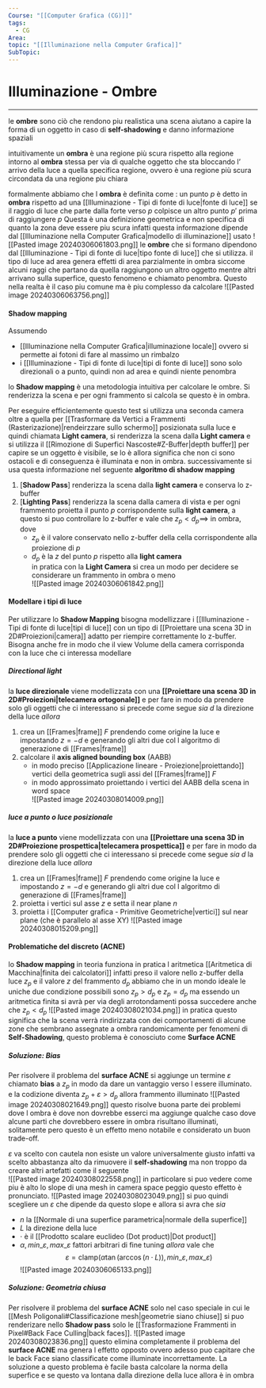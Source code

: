 ```yaml
---
Course: "[[Computer Grafica (CG)]]"
tags:
  - CG
Area: 
topic: "[[Illuminazione nella Computer Grafica]]"
SubTopic:
---
```


# Illuminazione - Ombre
---
le __ombre__ sono ciò che rendono piu realistica una scena aiutano a capire la forma di un oggetto in caso di __self-shadowing__ e danno informazione spaziali

intuitivamente un __ombra__  è una regione più scura rispetto alla regione intorno al __ombra__ stessa per via di qualche oggetto che sta bloccando l’ arrivo della luce a quella specifica regione, ovvero è una regione più scura circondata da una regione piu chiara

formalmente abbiamo che l __ombra__ è definita come :
	un punto $p$ è detto in __ombra__ rispetto ad una [[Illuminazione - Tipi di fonte di luce|fonte di luce]] se il raggio di luce che parte dalla forte verso $p$ colpisce un altro punto $p'$ prima di raggiungere $p$
Questa è una definizione geometrica e non specifica di quanto la zona deve essere piu scura infatti questa informazione  dipende dal [[Illuminazione nella Computer Grafica|modello di illuminazione]] usato
![[Pasted image 20240306061803.png]]
le __ombre__ che si formano dipendono dal [[Illuminazione - Tipi di fonte di luce|tipo fonte di luce]] che si utilizza.
il tipo di luce ad area genera effetti di area parzialmente in ombra siccome alcuni raggi che partano da quella raggiungono un altro oggetto mentre altri arrivano sulla superfice, questo fenomeno e chiamato penombra.
Questo nella realta è il caso piu comune ma è piu complesso da calcolare 
![[Pasted image 20240306063756.png]]



#### Shadow mapping
Assumendo
- [[Illuminazione nella Computer Grafica|illuminazione locale]] ovvero si permette ai fotoni di fare al massimo un rimbalzo
- i [[Illuminazione - Tipi di fonte di luce|tipi di fonte di luce]] sono solo direzionali o a punto, quindi non ad area e quindi niente penombra

lo __Shadow mapping__  è una metodologia intuitiva per calcolare le ombre. Si renderizza la scena e per ogni frammento si calcola se questo è in ombra.

Per eseguire efficientemente questo test si utilizza una seconda camera oltre a quella per [[Trasformare da Vertici a Frammenti (Rasterizazione)|rendeirzzare sullo schermo]] posizionata sulla luce e quindi chiamata __Light camera__, si renderizza la scena dalla __Light camera__ e si utilizza il [[Rimozione di Superfici Nascoste#Z-Buffer|depth buffer]] per capire se un oggetto è visibile, se lo è allora significa che non ci sono ostacoli e di conseguenza è illuminata e non in ombra. successivamente si usa questa informazione nel seguente __algoritmo di shadow mapping__
1. \[__Shadow Pass__\] renderizza la scena dalla __light camera__ e conserva lo z-buffer
2. \[__Lighting Pass__\] renderizza la scena dalla camera di vista e per ogni frammento proietta il punto $p$ corrispondente sulla __light camera__, a questo si puo controllare lo z-buffer e vale che $z_p<d_p\implies$ in ombra, dove
	- $z_p$ è il valore conservato nello z-buffer della cella corrispondente alla proiezione di $p$  
	- $d_p$ è la $z$ del punto  $p$ rispetto alla __light camera__  
in pratica con la __Light Camera__ si crea un modo per decidere se considerare un frammento in ombra o meno  
![[Pasted image 20240306061842.png]]
#### Modellare i tipi di luce
Per utilizzare lo __Shadow Mapping__ bisogna modellizzare i [[Illuminazione - Tipi di fonte di luce|tipi di luce]] con un tipo di [[Proiettare una scena 3D in 2D#Proiezioni|camera]] adatto per riempire correttamente lo z-buffer. Bisogna anche fre in modo che il view Volume della camera corrisponda con la luce che ci interessa modellare


##### Directional light
la __luce direzionale__ viene modellizzata con una __[[Proiettare una scena 3D in 2D#Proiezioni|telecamera ortogonale]]__ e per fare in modo da prendere solo gli oggetti che ci interessano si precede come segue
_sia_ $d$ la direzione della luce
_allora_ 
1. crea un [[Frames|frame]]  $F$ prendendo come origine la luce e impostando $z=-d$ e generando gli altri due col l algoritmo di generazione di [[Frames|frame]] 
2. calcolare il __axis aligned bounding box__ (AABB)
	- in modo preciso [[Applicazione lineare - Proiezione|proiettando]] vertici della geometrica sugli assi del [[Frames|frame]] $F$
	- in modo approssimato proiettando i vertici del AABB della scena in word space  
![[Pasted image 20240308014009.png]]


##### luce a punto o  luce posizionale
la __luce a punto__ viene modellizzata con una __[[Proiettare una scena 3D in 2D#Proiezione prospettica|telecamera prospettica]]__ e per fare in modo da prendere solo gli oggetti che ci interessano si precede come segue
_sia_ $d$ la direzione della luce
_allora_ 
1. crea un [[Frames|frame]]  $F$ prendendo come origine la luce e impostando $z=-d$ e generando gli altri due col l algoritmo di generazione di [[Frames|frame]] 
2. proietta i vertici sul asse $z$ e setta il near plane $n$
3.  proietta i [[Computer grafica - Primitive Geometriche|vertici]] sul near plane (che è parallelo al asse XY)
![[Pasted image 20240308015209.png]]

#### Problematiche del discreto (ACNE)
lo __Shadow mapping__ in teoria funziona in pratica l aritmetica [[Aritmetica di Macchina|finita dei calcolatori]] infatti preso il valore nello z-buffer della luce $z_p$ e il valore $z$ del  frammento $d_p$ abbiamo che in un mondo ideale le uniche due condizione possibili sono $z_p>d_p$ e $z_p=d_p$ ma essendo un aritmetica finita si avrà per via degli arrotondamenti possa succedere anche che $z_p<d_p$
![[Pasted image 20240308021034.png]]
in pratica questo significa che la scena verrà rindirizzata con dei comportamenti di alcune zone che sembrano assegnate a ombra randomicamente per fenomeni di __Self-Shadowing__, questo problema è conosciuto come __Surface ACNE__


##### Soluzione: Bias
Per risolvere il problema del __surface ACNE__ si aggiunge un termine $\varepsilon$ chiamato __bias__ a $z_p$ in modo da dare un vantaggio verso l essere illuminato.
e la codizione diventa $z_p+\varepsilon>d_p$ allora frammento illuminato
![[Pasted image 20240308021649.png]]
questo risolve buona parte dei problemi dove l ombra è dove non dovrebbe esserci ma aggiunge qualche caso dove alcune parti che dovrebbero essere in ombra risultano illuminati, solitamente pero questo è un effetto meno notabile e considerato un buon trade-off.


$\varepsilon$ va scelto con cautela non esiste un valore universalmente giusto infatti va scelto abbastanza alto da rimuovere il __self-shadowing__ ma non troppo da creare altri artefatti come il seguente  
![[Pasted image 20240308022558.png]]
in particolare si puo vedere come piu è alto lo slope di una mesh in camera space peggio questo effetto è pronunciato.
![[Pasted image 20240308023049.png]]
si puo quindi scegliere un $\varepsilon$ che dipende da questo slope e allora si avra che
_sia_
- $n$ la [[Normale di una superfice parametrica|normale della superfice]]
- $L$ la direzione della luce
- $\cdot$ è il [[Prodotto scalare euclideo (Dot product)|Dot product]]
- $\alpha,min\_\varepsilon,max\_\varepsilon$ fattori arbitrari di fine tuning
_allora_ vale che $$\varepsilon=\text{clamp}(\alpha \tan (\arccos(n\cdot L)),min\_\varepsilon,max\_\varepsilon)$$![[Pasted image 20240306065133.png]]


##### Soluzione: Geometria chiusa
Per risolvere il problema del __surface ACNE__ solo nel caso speciale in cui le [[Mesh Poligonali#Classificazione mesh|geometrie siano chiuse]] si puo  renderizare nello __Shadow pass__ solo le [[Trasformazione Frammenti in Pixel#Back Face Culling|back faces]].
![[Pasted image 20240308023836.png]]
questo elimina completamente il problema del __surface ACNE__ ma genera l effetto opposto ovvero adesso puo capitare che le  back Face siano classificate come illuminate incorrettamente.
La soluzione a questo problema è facile basta calcolare la norma della superfice e se questo va lontana dalla direzione della luce allora è in ombra 